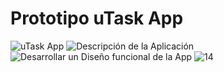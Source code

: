 # Prototipo uTask App
![uTask App](https://user-images.githubusercontent.com/56088928/211396008-0420fba8-a234-416a-91bd-e56bb27dbd81.jpg)
![Descripción de la Aplicación](https://user-images.githubusercontent.com/56088928/211396021-e9060def-3cb2-4b9e-8a6f-3bac9560e420.jpg)
![Desarrollar un Diseño funcional de la App](https://user-images.githubusercontent.com/56088928/211396366-9aa040bc-7d6b-4937-a70c-79036807fd59.png)
![14](https://user-images.githubusercontent.com/56088928/211396374-757caf95-1358-492d-9aa9-a84e20d7ec49.png)
